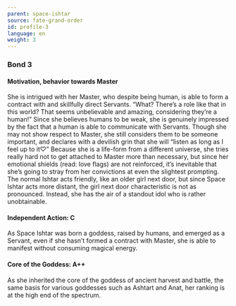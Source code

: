 ```yaml
---
parent: space-ishtar
source: fate-grand-order
id: profile-3
language: en
weight: 3
---
```


### Bond 3

#### Motivation, behavior towards Master

She is intrigued with her Master, who despite being human, is able to form a contract with and skillfully direct Servants.
“What? There’s a role like that in this world? That seems unbelievable and amazing, considering they’re a human!”
Since she believes humans to be weak, she is genuinely impressed by the fact that a human is able to communicate with Servants.
Though she may not show respect to Master, she still considers them to be someone important, and declares with a devilish grin that she will “listen as long as I feel up to it♡”
Because she is a life-form from a different universe, she tries really hard not to get attached to Master more than necessary, but since her emotional shields (read: love flags) are not reinforced, it’s inevitable that she’s going to stray from her convictions at even the slightest prompting.
The normal Ishtar acts friendly, like an older girl next door, but since Space Ishtar acts more distant, the girl next door characteristic is not as pronounced. Instead, she has the air of a standout idol who is rather unobtainable.

#### Independent Action: C

As Space Ishtar was born a goddess, raised by humans, and emerged as a Servant, even if she hasn’t formed a contract with Master, she is able to manifest without consuming magical energy.

#### Core of the Goddess: A++

As she inherited the core of the goddess of ancient harvest and battle, the same basis for various goddesses such as Ashtart and Anat, her ranking is at the high end of the spectrum.
